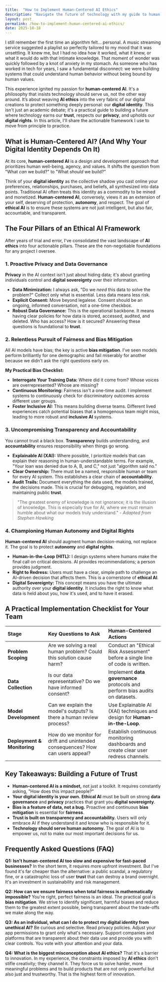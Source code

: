 ```yaml
---
title:  "How to Implement Human-Centered AI Ethics"
description: "Navigate the future of technology with my guide to human-centered AI ethics. Learn to implement ethical AI practices that protect digital identity, ensure fairness, and build trust through transparency and accountability."
layout: post
permalink: /how-to-implement-human-centered-ai-ethics/
date: 2025-10-18
---
```

I still remember the first time an algorithm felt… personal. A music streaming service suggested a playlist so perfectly tailored to my mood that it was unsettling. It knew me, but I had no idea how it worked, what it knew, or what it would do with that intimate knowledge. That moment of wonder was quickly followed by a knot of anxiety in my stomach. As someone who has worked in tech for years, I saw a fundamental disconnect: we were building systems that could understand human behavior without being bound by human values.

This experience ignited my passion for **human-centered AI**. It's a philosophy that insists technology should serve us, not the other way around. It’s about weaving **AI ethics** into the very fabric of our digital creations to protect something deeply personal: our **digital identity**. This isn't just an academic debate; it's a practical guide to building a future where technology earns our **trust**, respects our **privacy**, and upholds our **digital rights**. In this article, I'll share the actionable framework I use to move from principle to practice.

## What is Human-Centered AI? (And Why Your Digital Identity Depends On It)

At its core, **human-centered AI** is a design and development approach that prioritizes human well-being, agency, and values. It shifts the question from "What *can* we build?" to "What *should* we build?"

Think of your **digital identity** as the collective shadow you cast online your preferences, relationships, purchases, and beliefs, all synthesized into data points. Traditional AI often treats this identity as a commodity to be mined and monetized. **Human-centered AI**, conversely, views it as an extension of your self, deserving of protection, **autonomy**, and respect. The goal of **ethical AI** is to ensure these systems are not just intelligent, but also fair, accountable, and transparent.

## The Four Pillars of an Ethical AI Framework

After years of trial and error, I've consolidated the vast landscape of **AI ethics** into four actionable pillars. These are the non-negotiable foundations for any project I oversee.

### 1. Proactive Privacy and Data Governance

**Privacy** in the AI context isn't just about hiding data; it's about granting individuals control and **digital sovereignty** over their information.

*   **Data Minimization:** I always ask, "Do we *need* this data to solve the problem?" Collect only what is essential. Less data means less risk.
*   **Explicit Consent:** Move beyond legalese. Consent should be an ongoing, informed conversation, not a one-time checkbox.
*   **Robust Data Governance:** This is the operational backbone. It means having clear policies for how data is stored, accessed, audited, and deleted. Who has access? How is it secured? Answering these questions is foundational to **trust**.

### 2. Relentless Pursuit of Fairness and Bias Mitigation

All AI models have bias; the key is active **bias mitigation**. I've seen models perform brilliantly for one demographic and fail miserably for another because we didn't ask the right questions early on.

**My Practical Bias Checklist:**
*   **Interrogate Your Training Data:** Where did it come from? Whose voices are overrepresented? Whose are missing?
*   **Continuous Monitoring:** Fairness isn't a one-time audit. I implement systems to continuously check for discriminatory outcomes across different user groups.
*   **Foster Inclusive AI:** This means building diverse teams. Different lived experiences catch potential biases that a homogenous team might miss, leading to more robust and **inclusive AI** systems.

### 3. Uncompromising Transparency and Accountability

You cannot trust a black box. **Transparency** builds understanding, and **accountability** ensures responsibility when things go wrong.

*   **Explainable AI (XAI):** Where possible, I prioritize models that can explain their reasoning in human-understandable terms. For example, "Your loan was denied due to A, B, and C," not just "algorithm said no."
*   **Clear Ownership:** There must be a named, responsible human or team for every AI system. This establishes a clear chain of **accountability**.
*   **Audit Trails:** Document everything the data used, the models trained, the decisions made. This is crucial for debugging, regulation, and maintaining public **trust**.

> "The greatest enemy of knowledge is not ignorance; it is the illusion of knowledge. This is especially true for AI, where we must remain humble about what our models truly understand." - *Adapted from Stephen Hawking*

### 4. Championing Human Autonomy and Digital Rights

**Human-centered AI** should augment human decision-making, not replace it. The goal is to protect **autonomy** and **digital rights**.

*   **Human-in-the-Loop (HITL):** I design systems where humans make the final call on critical decisions. AI provides recommendations; a person provides judgment.
*   **Right to Redress:** Users must have a clear, simple path to challenge an AI-driven decision that affects them. This is a cornerstone of **ethical AI**.
*   **Digital Sovereignty:** This concept means you have the ultimate authority over your **digital identity**. It includes the right to know what data is held about you, how it's used, and to have it erased.

## A Practical Implementation Checklist for Your Team

| Stage | Key Questions to Ask | Human-Centered Actions |
| :--- | :--- | :--- |
| **Problem Scoping** | Are we solving a real human problem? Could this solution cause harm? | Conduct an "Ethical Risk Assessment" before a single line of code is written. |
| **Data Collection** | Is our data representative? Do we have informed consent? | Implement **data governance** protocols and perform bias audits on datasets. |
| **Model Development** | Can we explain the model's outputs? Is there a human review process? | Use Explainable AI (XAI) techniques and design for **Human-in-the-Loop**. |
| **Deployment & Monitoring** | How do we monitor for drift and unintended consequences? How can users appeal? | Establish continuous monitoring dashboards and create clear user redress channels. |

## Key Takeaways: Building a Future of Trust

*   **Human-centered AI is a mindset,** not just a toolkit. It requires constantly asking, "How does this impact people?"
*   **Your digital identity is your own.** **Ethical AI** must be built on strong **data governance** and **privacy** practices that grant you **digital sovereignty**.
*   **Bias is a feature of data, not a bug.** Proactive and continuous **bias mitigation** is essential for **fairness**.
*   **Trust is built on transparency and accountability.** Users will only embrace AI if they understand it and know who is responsible for it.
*   **Technology should serve human autonomy.** The goal of AI is to empower us, not to make our most important decisions for us.

## Frequently Asked Questions (FAQ)

**Q1: Isn't human-centered AI too slow and expensive for fast-paced businesses?**
In the short term, it requires more upfront investment. But I've found it's far cheaper than the alternative: a public scandal, a regulatory fine, or a catastrophic loss of user **trust** that can destroy a brand overnight. It's an investment in sustainability and risk management.

**Q2: How can we ensure fairness when total fairness is mathematically impossible?**
You're right, perfect fairness is an ideal. The practical goal is **bias mitigation**. We strive to identify significant, harmful biases and reduce them to the greatest extent possible, being transparent about the trade-offs we make along the way.

**Q3: As an individual, what can I do to protect my digital identity from unethical AI?**
Be curious and selective. Read privacy policies. Adjust your app permissions to grant only what's necessary. Support companies and platforms that are transparent about their data use and provide you with clear controls. You vote with your attention and your data.

**Q4: What is the biggest misconception about AI ethics?**
That it's a barrier to innovation. In my experience, the constraints imposed by **AI ethics** don't stifle creativity; they channel it. They force us to solve harder, more meaningful problems and to build products that are not only powerful but also just and trustworthy. That is the highest form of innovation.